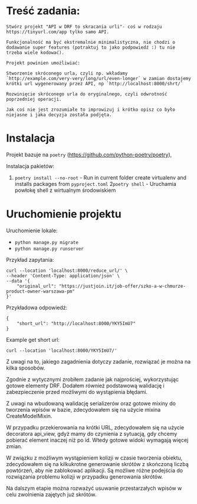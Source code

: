 # Treść zadania:
```
Stwórz projekt "API w DRF to skracania urli"- coś w rodzaju https://tinyurl.com/app tylko samo API.

Funkcjonalność ma być ekstremalnie minimalistyczna, nie chodzi o dodawanie super features (potraktuj to jako podpowiedź :) tu nie trzeba wiele kodować).

Projekt powinien umożliwiać:

Stworzenie skróconego urla, czyli np. wkładamy `http://example.com/very-very/long/url/even-longer` w zamian dostajemy krótki url wygenerowany przez API, np `http://localhost:8000/shrt/`

Rozwinięcie skróconego urla do oryginalnego, czyli odwrotność poprzedniej operacji.

Jak coś nie jest zrozumiałe to improwizuj i krótko opisz co było niejasne i jaka decyzja została podjęta.
```

# Instalacja


Projekt bazuje na `poetry` (https://github.com/python-poetry/poetry),

Instalacja pakietów:
1. `poetry install --no-root` - Run in current folder create virtualenv and installs packages from `pyproject.toml`
2`poetry shell` - Uruchamia powłokę shell z wirtualnym środowiskiem

# Uruchomienie projektu

Uruchomienie lokale:
* `python manage.py migrate`
* `python manage.py runserver`

Przykład zapytania:

```
curl --location 'localhost:8000/reduce_url/' \
--header 'Content-Type: application/json' \
--data '{
	"original_url": "https://justjoin.it/job-offer/szko-a-w-chmurze-product-owner-warszawa-pm"
}'
```

Przykładowa odpowiedź:

```
{
    "short_url": "http://localhost:8000/YKY5ImU7"
}
```

Example get short url:
```
curl --location 'localhost:8000/YKY5ImU7/'
```


Z uwagi na to, jakiego zagadnienia dotyczy zadanie, rozwiązać je można na kilka sposobów.

Zgodnie z wytycznymi zrobiłem zadanie jak najprościej, wykorzystując gotowe elementy DRF. Dodałem również podstawową walidację i zabezpieczenie przed możliwymi do wystąpienia błędami.

Z uwagi na wbudowaną walidację serializerów oraz gotowe mixiny do tworzenia wpisów w bazie, zdecydowałem się na użycie mixina CreateModelMixin.

W przypadku przekierowania na krótki URL, zdecydowałem się na użycie decoratora api_view, gdyż mamy do czynienia z sytuacją, gdy chcemy pobierać element inaczej niż po id. Wtedy gotowe widoki wymagają więcej zmian.

W związku z możliwym wystąpieniem kolizji w czasie tworzenia obiektu, zdecydowałem się na kilkukrotne generowanie skrótów z skończoną liczbą powtórzeń, aby nie zablokować aplikacji.
Są możliwe różne podejścia do rozwiązania problemu kolizji w przypadku generowania skrótów.

Na dalszym etapie można rozważyć usuwanie przestarzałych wpisów w celu zwolnienia zajętych już skrótów.
